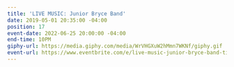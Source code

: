 ```yaml
---
title: 'LIVE MUSIC: Junior Bryce Band'
date: 2019-05-01 20:35:00 -04:00
position: 17
event-date: 2022-06-25 20:00:00 -04:00
end-time: 10PM
giphy-url: https://media.giphy.com/media/WrVHGXuW2hMmn7WKNf/giphy.gif
event-url: https://www.eventbrite.com/e/live-music-junior-bryce-band-tickets-344241434397
---
```


